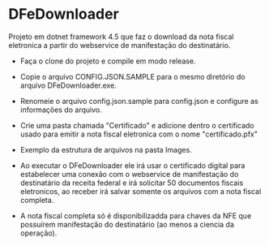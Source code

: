 # DFeDownloader
  Projeto em dotnet framework 4.5 que faz o download da nota fiscal eletronica a partir do webservice de manifestação do destinatário.
  
  
- Faça o clone do projeto e compile em modo release.
- Copie o arquivo CONFIG.JSON.SAMPLE para o mesmo diretório do arquivo DFeDownloader.exe.
- Renomeie o arquivo config.json.sample para config.json e configure as informações do arquivo.
- Crie uma pasta chamada "Certificado" e adicione dentro o certificado usado para emitir a nota fiscal eletronica com o nome "certificado.pfx"
- Exemplo da estrutura de arquivos na pasta Images.

- Ao executar o DFeDownloader ele irá usar o certificado digital para estabelecer uma conexão com o webservice de manifestação do destinatário da receita federal e irá solicitar 50 documentos fiscais eletronicos, ao receber irá salvar somente os arquivos com a nota fiscal completa.
- A nota fiscal completa só é disponibilizadda para chaves da NFE que possuírem manifestação do destinatário (ao menos a ciencia da operação).

